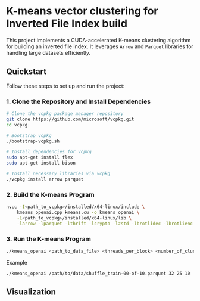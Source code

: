 # K-means vector clustering for Inverted File Index build

This project implements a CUDA-accelerated K-means clustering algorithm for building an inverted file index. 
It leverages `Arrow` and `Parquet` libraries for handling large datasets efficiently.

## Quickstart

Follow these steps to set up and run the project:

### 1. Clone the Repository and Install Dependencies

```bash
# Clone the vcpkg package manager repository
git clone https://github.com/microsoft/vcpkg.git
cd vcpkg

# Bootstrap vcpkg
./bootstrap-vcpkg.sh

# Install dependencies for vcpkg
sudo apt-get install flex
sudo apt-get install bison

# Install necessary libraries via vcpkg
./vcpkg install arrow parquet
```

### 2. Build the K-means Program

```bash
nvcc -I<path_to_vcpkg>/installed/x64-linux/include \
    kmeans_openai.cpp kmeans.cu -o kmeans_openai \
    -L<path_to_vcpkg>/installed/x64-linux/lib \
    -larrow -lparquet -lthrift -lcrypto -lzstd -lbrotlidec -lbrotlienc -lbrotlicommon -lbz2 -llz4 -lsnappy -lpthread -lz -ldl
```

### 3. Run the K-means Program

```bash
./kmeans_openai <path_to_data_file> <threads_per_block> <number_of_clusters> <number_of_iterations>
```
Example
```bash
./kmeans_openai /path/to/data/shuffle_train-00-of-10.parquet 32 25 10
```

## Visualization